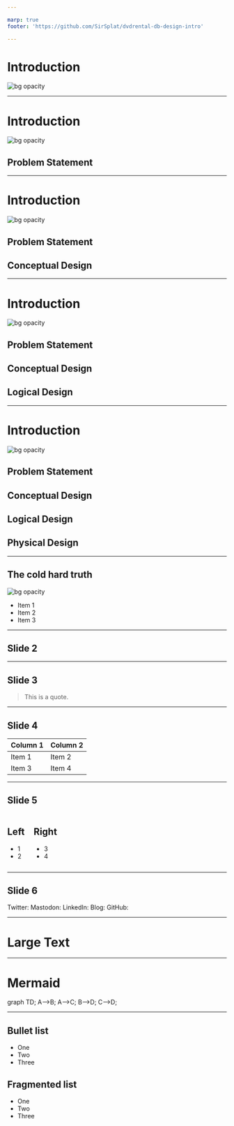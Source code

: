 ```yaml
---

marp: true
footer: 'https://github.com/SirSplat/dvdrental-db-design-intro'

---
```


# Introduction
<!-- ![bg right:60%](img/spiralstairs.png) -->
![bg opacity](img/spiralstairs.png)

<!-- ![](img/Screenshot%202024-07-31%20at%2015.14.58.png) -->

<!--
Let's go on a little journey "down the rabbit hole" - or up in this case :) that is one of PostgreSQL's sample databases, The DVD Rental database.

Here we will cover
* Business requirements -> Problem Statement
* Requirements gathering
* conceptual design
* logical design
* physical design
* write pgTAP tests
* write sqitch migration scripts
-->

---

# Introduction
![bg opacity](img/spiralstairs-requirements.png)
## Problem Statement

<!-- Not sure if I should give it here !!! -->

---

# Introduction
![bg opacity](img/spiralstairs-conceptual.png)
## Problem Statement
## Conceptual Design

---

# Introduction
![bg opacity](img/spiralstairs-logical.png)
## Problem Statement
## Conceptual Design
## Logical Design

---

# Introduction
![bg opacity](img/spiralstairs-physical.png)
## Problem Statement
## Conceptual Design
## Logical Design
## Physical Design

---

## The cold hard truth
![bg opacity](img/coldhardtruth.png)

- Item 1
- Item 2
- Item 3
<!-- Can have multiple on a slide -->

---

## Slide 2
<!-- Can also do a multiline
comment that will show in notes -->

---

## Slide 3
> This is a quote.

---

## Slide 4

| Column 1 | Column 2 |
| -------- | -------- |
| Item 1   | Item 2   |
| Item 3   | Item 4   |

---


## Slide 5

<div class="columns">
<div>

## Left

- 1
- 2

</div>
<div>

## Right

- 3
- 4

</div>
</div>

---

## Slide 6

<i class="fa-brands fa-twitter"></i> Twitter:
<i class="fa-brands fa-mastodon"></i> Mastodon:
<i class="fa-brands fa-linkedin"></i> LinkedIn:
<i class="fa fa-window-maximize"></i> Blog:
<i class="fa-brands fa-github"></i> GitHub:

---

# <!--fit--> Large Text

---

<!-- Needed for mermaid, can be anywhere in file except frontmatter -->
<script type="module">
  import mermaid from 'https://cdn.jsdelivr.net/npm/mermaid@10/dist/mermaid.esm.min.mjs';
  mermaid.initialize({ startOnLoad: true });
</script>

# Mermaid

<div class="mermaid">
graph TD;
    A-->B;
    A-->C;
    B-->D;
    C-->D;
</div>

---

<section id="1">
  <h1>Bullet list</h1>
  <ul>
    <li>One</li>
    <li>Two</li>
    <li>Three</li>
  </ul>
</section>
<section id="2" data-marpit-fragments="3">
  <h1>Fragmented list</h1>
  <ul>
    <li data-marpit-fragment="1">One</li>
    <li data-marpit-fragment="2">Two</li>
    <li data-marpit-fragment="3">Three</li>
  </ul>
</section>
